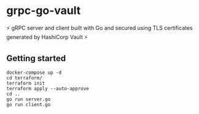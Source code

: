 # grpc-go-vault
⚡️ gRPC server and client built with Go and secured using TLS certificates generated by HashiCorp Vault ⚡️


## Getting started

```
docker-compose up -d
cd terraform/
terraform init
terraform apply --auto-approve
cd ..
go run server.go
go run client.go
```